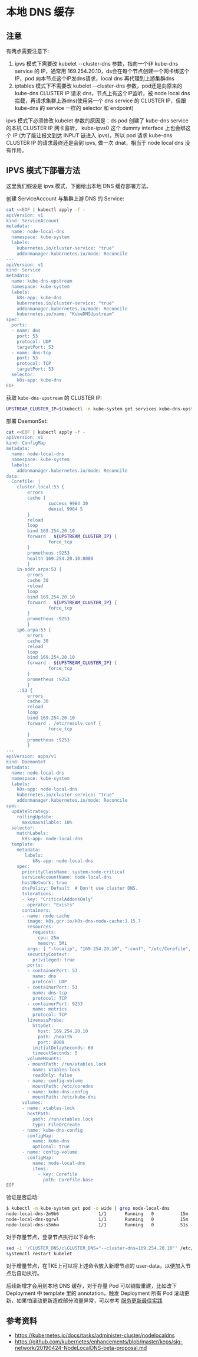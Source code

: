 # 本地 DNS 缓存

## 注意

有两点需要注意下:

1. ipvs 模式下需要改 kubelet --cluster-dns 参数，指向一个非 kube-dns service 的 IP，通常用 169.254.20.10，ds会在每个节点创建一个网卡绑这个IP，pod 向本节点这个IP发dns请求，local dns 再代理到上游集群dns
2. iptables 模式下不需要改 kubelet --cluster-dns 参数，pod还是向原来的 kube-dns CLUSTER IP 请求 dns，节点上有这个IP监听，被 node local dns 拦截，再请求集群上游dns(使用另一个 dns service 的 CLUSTER IP，但跟 kube-dns 的 service 一样的 selector 和 endpoint)

ipvs 模式下必须修改 kubelet 参数的原因是：ds pod 创建了 kube-dns service 的本机 CLUSTER IP 网卡监听， kube-ipvs0 这个 dummy interface 上也会绑这个 IP (为了能让报文到达 INPUT 链进入 ipvs)，所以 pod 请求 kube-dns CLUSTER IP 的请求最终还是会到 ipvs, 做一次 dnat，相当于 node local dns 没有作用。

## IPVS 模式下部署方法

这里我们假设是 ipvs 模式，下面给出本地 DNS 缓存部署方法。

创建 ServiceAccount 与集群上游 DNS 的 Service:

``` bash
cat <<EOF | kubectl apply -f -
apiVersion: v1
kind: ServiceAccount
metadata:
  name: node-local-dns
  namespace: kube-system
  labels:
    kubernetes.io/cluster-service: "true"
    addonmanager.kubernetes.io/mode: Reconcile
---
apiVersion: v1
kind: Service
metadata:
  name: kube-dns-upstream
  namespace: kube-system
  labels:
    k8s-app: kube-dns
    kubernetes.io/cluster-service: "true"
    addonmanager.kubernetes.io/mode: Reconcile
    kubernetes.io/name: "KubeDNSUpstream"
spec:
  ports:
  - name: dns
    port: 53
    protocol: UDP
    targetPort: 53
  - name: dns-tcp
    port: 53
    protocol: TCP
    targetPort: 53
  selector:
    k8s-app: kube-dns
EOF
```

获取 `kube-dns-upstream` 的 CLUSTER IP:

``` bash
UPSTREAM_CLUSTER_IP=$(kubectl -n kube-system get services kube-dns-upstream -o jsonpath="{.spec.clusterIP}")
```

部署 DaemonSet:

``` bash
cat <<EOF | kubectl apply -f -
apiVersion: v1
kind: ConfigMap
metadata:
  name: node-local-dns
  namespace: kube-system
  labels:
    addonmanager.kubernetes.io/mode: Reconcile
data:
  Corefile: |
    cluster.local:53 {
        errors
        cache {
                success 9984 30
                denial 9984 5
        }
        reload
        loop
        bind 169.254.20.10
        forward . ${UPSTREAM_CLUSTER_IP} {
                force_tcp
        }
        prometheus :9253
        health 169.254.20.10:8080
        }
    in-addr.arpa:53 {
        errors
        cache 30
        reload
        loop
        bind 169.254.20.10
        forward . ${UPSTREAM_CLUSTER_IP} {
                force_tcp
        }
        prometheus :9253
        }
    ip6.arpa:53 {
        errors
        cache 30
        reload
        loop
        bind 169.254.20.10
        forward . ${UPSTREAM_CLUSTER_IP} {
                force_tcp
        }
        prometheus :9253
        }
    .:53 {
        errors
        cache 30
        reload
        loop
        bind 169.254.20.10
        forward . /etc/resolv.conf {
                force_tcp
        }
        prometheus :9253
        }
---
apiVersion: apps/v1
kind: DaemonSet
metadata:
  name: node-local-dns
  namespace: kube-system
  labels:
    k8s-app: node-local-dns
    kubernetes.io/cluster-service: "true"
    addonmanager.kubernetes.io/mode: Reconcile
spec:
  updateStrategy:
    rollingUpdate:
      maxUnavailable: 10%
  selector:
    matchLabels:
      k8s-app: node-local-dns
  template:
    metadata:
       labels:
          k8s-app: node-local-dns
    spec:
      priorityClassName: system-node-critical
      serviceAccountName: node-local-dns
      hostNetwork: true
      dnsPolicy: Default  # Don't use cluster DNS.
      tolerations:
      - key: "CriticalAddonsOnly"
        operator: "Exists"
      containers:
      - name: node-cache
        image: k8s.gcr.io/k8s-dns-node-cache:1.15.7
        resources:
          requests:
            cpu: 25m
            memory: 5Mi
        args: [ "-localip", "169.254.20.10", "-conf", "/etc/Corefile", "-upstreamsvc", "kube-dns-upstream" ]
        securityContext:
          privileged: true
        ports:
        - containerPort: 53
          name: dns
          protocol: UDP
        - containerPort: 53
          name: dns-tcp
          protocol: TCP
        - containerPort: 9253
          name: metrics
          protocol: TCP
        livenessProbe:
          httpGet:
            host: 169.254.20.10
            path: /health
            port: 8080
          initialDelaySeconds: 60
          timeoutSeconds: 5
        volumeMounts:
        - mountPath: /run/xtables.lock
          name: xtables-lock
          readOnly: false
        - name: config-volume
          mountPath: /etc/coredns
        - name: kube-dns-config
          mountPath: /etc/kube-dns
      volumes:
      - name: xtables-lock
        hostPath:
          path: /run/xtables.lock
          type: FileOrCreate
      - name: kube-dns-config
        configMap:
          name: kube-dns
          optional: true
      - name: config-volume
        configMap:
          name: node-local-dns
          items:
            - key: Corefile
              path: Corefile.base
EOF
```

验证是否启动:

``` bash
$ kubectl -n kube-system get pod -o wide | grep node-local-dns
node-local-dns-2m9b6               1/1       Running   0          15m       10.0.0.28    10.0.0.28
node-local-dns-qgrwl               1/1       Running   0          15m       10.0.0.186   10.0.0.186
node-local-dns-s5mhw               1/1       Running   0          51s       10.0.0.76    10.0.0.76
```

对于存量节点，登录节点执行以下命令:

``` bash
sed -i '/CLUSTER_DNS/c\CLUSTER_DNS="--cluster-dns=169.254.20.10"' /etc/kubernetes/kubelet
systemctl restart kubelet
```

对于增量节点，在TKE上可以将上述命令放入新增节点的 user-data，以便加入节点后自动执行。

后续新增才会用到本地 DNS 缓存，对于存量 Pod 可以销毁重建，比如改下 Deployment 中 template 里的 annotation，触发 Deployment 所有 Pod 滚动更新，如果怕滚动更新造成部分流量异常，可以参考 [服务更新最佳实践](https://k8s.imroc.io/solution/service-ha)

## 参考资料

* https://kubernetes.io/docs/tasks/administer-cluster/nodelocaldns
* https://github.com/kubernetes/enhancements/blob/master/keps/sig-network/20190424-NodeLocalDNS-beta-proposal.md
